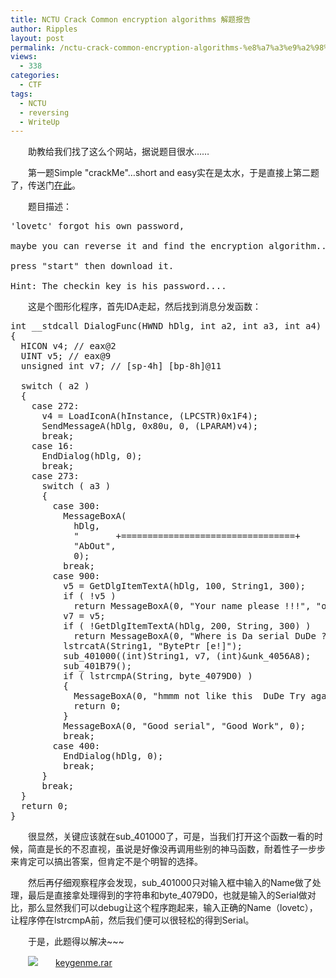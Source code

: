 ```yaml
---
title: NCTU Crack Common encryption algorithms 解题报告
author: Ripples
layout: post
permalink: /nctu-crack-common-encryption-algorithms-%e8%a7%a3%e9%a2%98%e6%8a%a5%e5%91%8a/
views:
  - 338
categories:
  - CTF
tags:
  - NCTU
  - reversing
  - WriteUp
---
```

<p style="text-indent: 2em;">
  助教给我们找了这么个网站，据说题目很水……
</p>

<p style="text-indent: 2em;">
  第一题Simple "crackMe"&#8230;short and easy实在是太水，于是直接上第二题了，传送门<a href="http://wargame.cs.nctu.edu.tw/wargame/problem/2/29" target="_blank">在此</a>。
</p>

<p style="text-indent: 2em;">
  题目描述：
</p>

<!--more-->

<pre class="brush:plain;toolbar:false">&#39;lovetc&#39;&nbsp;forgot&nbsp;his&nbsp;own&nbsp;password,

maybe&nbsp;you&nbsp;can&nbsp;reverse&nbsp;it&nbsp;and&nbsp;find&nbsp;the&nbsp;encryption&nbsp;algorithm....

press&nbsp;"start"&nbsp;then&nbsp;download&nbsp;it.

Hint:&nbsp;The&nbsp;checkin&nbsp;key&nbsp;is&nbsp;his&nbsp;password....</pre>

<p style="text-indent: 2em;">
  这是个图形化程序，首先IDA走起，然后找到消息分发函数：
</p>

<pre class="brush:cpp;toolbar:false">int&nbsp;__stdcall&nbsp;DialogFunc(HWND&nbsp;hDlg,&nbsp;int&nbsp;a2,&nbsp;int&nbsp;a3,&nbsp;int&nbsp;a4)
{
&nbsp;&nbsp;HICON&nbsp;v4;&nbsp;//&nbsp;eax@2
&nbsp;&nbsp;UINT&nbsp;v5;&nbsp;//&nbsp;eax@9
&nbsp;&nbsp;unsigned&nbsp;int&nbsp;v7;&nbsp;//&nbsp;[sp-4h]&nbsp;[bp-8h]@11

&nbsp;&nbsp;switch&nbsp;(&nbsp;a2&nbsp;)
&nbsp;&nbsp;{
&nbsp;&nbsp;&nbsp;&nbsp;case&nbsp;272:
&nbsp;&nbsp;&nbsp;&nbsp;&nbsp;&nbsp;v4&nbsp;=&nbsp;LoadIconA(hInstance,&nbsp;(LPCSTR)0x1F4);
&nbsp;&nbsp;&nbsp;&nbsp;&nbsp;&nbsp;SendMessageA(hDlg,&nbsp;0x80u,&nbsp;0,&nbsp;(LPARAM)v4);
&nbsp;&nbsp;&nbsp;&nbsp;&nbsp;&nbsp;break;
&nbsp;&nbsp;&nbsp;&nbsp;case&nbsp;16:
&nbsp;&nbsp;&nbsp;&nbsp;&nbsp;&nbsp;EndDialog(hDlg,&nbsp;0);
&nbsp;&nbsp;&nbsp;&nbsp;&nbsp;&nbsp;break;
&nbsp;&nbsp;&nbsp;&nbsp;case&nbsp;273:
&nbsp;&nbsp;&nbsp;&nbsp;&nbsp;&nbsp;switch&nbsp;(&nbsp;a3&nbsp;)
&nbsp;&nbsp;&nbsp;&nbsp;&nbsp;&nbsp;{
&nbsp;&nbsp;&nbsp;&nbsp;&nbsp;&nbsp;&nbsp;&nbsp;case&nbsp;300:
&nbsp;&nbsp;&nbsp;&nbsp;&nbsp;&nbsp;&nbsp;&nbsp;&nbsp;&nbsp;MessageBoxA(
&nbsp;&nbsp;&nbsp;&nbsp;&nbsp;&nbsp;&nbsp;&nbsp;&nbsp;&nbsp;&nbsp;&nbsp;hDlg,
&nbsp;&nbsp;&nbsp;&nbsp;&nbsp;&nbsp;&nbsp;&nbsp;&nbsp;&nbsp;&nbsp;&nbsp;"&nbsp;&nbsp;&nbsp;&nbsp;&nbsp;&nbsp;&nbsp;+=================================+&nbsp;&nbsp;&nbsp;&nbsp;&nbsp;&nbsp;&nbsp;&nbsp;&nbsp;&nbsp;&nbsp;&nbsp;&nbsp;&nbsp;&nbsp;n&nbsp;&nbsp;&nbsp;&nbsp;&nbsp;&nbsp;&nbsp;|&nbsp;&nbsp;&nbsp;Keygen-me&nbsp;N&nbsp;Created&nbsp;on&nbsp;27/08/2003&nbsp;&nbsp;|n&nbsp;&nbsp;&nbsp;&nbsp;&nbsp;&nbsp;&nbsp;+=================================+&nbsp;&nbsp;&nbsp;&nbsp;&nbsp;&nbsp;&nbsp;&nbsp;&nbsp;&nbsp;&nbsp;&nbsp;&nbsp;&nbsp;&nbsp;n&nbsp;&nbsp;&nbsp;&nbsp;&nbsp;&nbsp;&nbsp;&nbsp;&nbsp;&nbsp;&nbsp;&nbsp;&nbsp;&nbsp;&nbsp;&nbsp;&nbsp;&nbsp;&nbsp;&nbsp;&nbsp;&nbsp;&nbsp;&nbsp;&nbsp;&nbsp;&nbsp;&nbsp;&nbsp;&nbsp;&nbsp;&nbsp;&nbsp;&nbsp;&nbsp;&nbsp;&nbsp;nTry&nbsp;to&nbsp;keygen&nbsp;this&nbsp;program,&nbsp;and&nbsp;send&nbsp;your&nbsp;solution&nbsp;tonwww.crackmes.de,&nbsp;for&nbsp;more&nbsp;informations&nbsp;contact&nbsp;me&nbsp;at&nbsp;n#eminence&nbsp;channel&nbsp;on&nbsp;eFnet.n&nbsp;&nbsp;&nbsp;&nbsp;&nbsp;&nbsp;&nbsp;&nbsp;&nbsp;&nbsp;&nbsp;&nbsp;&nbsp;&nbsp;&nbsp;&nbsp;&nbsp;&nbsp;&nbsp;&nbsp;&nbsp;&nbsp;&nbsp;&nbsp;&nbsp;&nbsp;&nbsp;&nbsp;&nbsp;&nbsp;&nbsp;&nbsp;&nbsp;&nbsp;&nbsp;&nbsp;&nbsp;&nbsp;&nbsp;&nbsp;&nbsp;&nbsp;&nbsp;&nbsp;&nbsp;&nbsp;&nbsp;&nbsp;&nbsp;&nbsp;&nbsp;&nbsp;&nbsp;&nbsp;&nbsp;&nbsp;&nbsp;&nbsp;&nbsp;&nbsp;&nbsp;&nbsp;&nbsp;Enjoy&nbsp;Crypto.....n&nbsp;&nbsp;&nbsp;&nbsp;&nbsp;&nbsp;&nbsp;&nbsp;&nbsp;&nbsp;&nbsp;&nbsp;&nbsp;&nbsp;&nbsp;&nbsp;&nbsp;&nbsp;&nbsp;&nbsp;&nbsp;&nbsp;&nbsp;&nbsp;&nbsp;&nbsp;&nbsp;&nbsp;&nbsp;&nbsp;&nbsp;&nbsp;&nbsp;&nbsp;&nbsp;&nbsp;&nbsp;&nbsp;&nbsp;&nbsp;&nbsp;&nbsp;&nbsp;&nbsp;&nbsp;&nbsp;&nbsp;&nbsp;&nbsp;&nbsp;&nbsp;&nbsp;&nbsp;&nbsp;&nbsp;&nbsp;&nbsp;&nbsp;&nbsp;&nbsp;&nbsp;&nbsp;&nbsp;n&nbsp;&nbsp;&nbsp;&nbsp;&nbsp;&nbsp;&nbsp;&nbsp;&nbsp;&nbsp;&nbsp;&nbsp;&nbsp;&nbsp;&nbsp;&nbsp;&nbsp;&nbsp;&nbsp;&nbsp;&nbsp;&nbsp;&nbsp;&nbsp;&nbsp;&nbsp;&nbsp;&nbsp;&nbsp;(C)2003&nbsp;BytePtr&nbsp;[e!]&nbsp;&nbsp;n",
&nbsp;&nbsp;&nbsp;&nbsp;&nbsp;&nbsp;&nbsp;&nbsp;&nbsp;&nbsp;&nbsp;&nbsp;"AbOut",
&nbsp;&nbsp;&nbsp;&nbsp;&nbsp;&nbsp;&nbsp;&nbsp;&nbsp;&nbsp;&nbsp;&nbsp;0);
&nbsp;&nbsp;&nbsp;&nbsp;&nbsp;&nbsp;&nbsp;&nbsp;&nbsp;&nbsp;break;
&nbsp;&nbsp;&nbsp;&nbsp;&nbsp;&nbsp;&nbsp;&nbsp;case&nbsp;900:
&nbsp;&nbsp;&nbsp;&nbsp;&nbsp;&nbsp;&nbsp;&nbsp;&nbsp;&nbsp;v5&nbsp;=&nbsp;GetDlgItemTextA(hDlg,&nbsp;100,&nbsp;String1,&nbsp;300);
&nbsp;&nbsp;&nbsp;&nbsp;&nbsp;&nbsp;&nbsp;&nbsp;&nbsp;&nbsp;if&nbsp;(&nbsp;!v5&nbsp;)
&nbsp;&nbsp;&nbsp;&nbsp;&nbsp;&nbsp;&nbsp;&nbsp;&nbsp;&nbsp;&nbsp;&nbsp;return&nbsp;MessageBoxA(0,&nbsp;"Your&nbsp;name&nbsp;please&nbsp;!!!",&nbsp;"oooH&nbsp;input&nbsp;Error",&nbsp;0);
&nbsp;&nbsp;&nbsp;&nbsp;&nbsp;&nbsp;&nbsp;&nbsp;&nbsp;&nbsp;v7&nbsp;=&nbsp;v5;
&nbsp;&nbsp;&nbsp;&nbsp;&nbsp;&nbsp;&nbsp;&nbsp;&nbsp;&nbsp;if&nbsp;(&nbsp;!GetDlgItemTextA(hDlg,&nbsp;200,&nbsp;String,&nbsp;300)&nbsp;)
&nbsp;&nbsp;&nbsp;&nbsp;&nbsp;&nbsp;&nbsp;&nbsp;&nbsp;&nbsp;&nbsp;&nbsp;return&nbsp;MessageBoxA(0,&nbsp;"Where&nbsp;is&nbsp;Da&nbsp;serial&nbsp;DuDe&nbsp;?",&nbsp;"oooH&nbsp;input&nbsp;Error",&nbsp;0);
&nbsp;&nbsp;&nbsp;&nbsp;&nbsp;&nbsp;&nbsp;&nbsp;&nbsp;&nbsp;lstrcatA(String1,&nbsp;"BytePtr&nbsp;[e!]");
&nbsp;&nbsp;&nbsp;&nbsp;&nbsp;&nbsp;&nbsp;&nbsp;&nbsp;&nbsp;sub_401000((int)String1,&nbsp;v7,&nbsp;(int)&unk_4056A8);
&nbsp;&nbsp;&nbsp;&nbsp;&nbsp;&nbsp;&nbsp;&nbsp;&nbsp;&nbsp;sub_401B79();
&nbsp;&nbsp;&nbsp;&nbsp;&nbsp;&nbsp;&nbsp;&nbsp;&nbsp;&nbsp;if&nbsp;(&nbsp;lstrcmpA(String,&nbsp;byte_4079D0)&nbsp;)
&nbsp;&nbsp;&nbsp;&nbsp;&nbsp;&nbsp;&nbsp;&nbsp;&nbsp;&nbsp;{
&nbsp;&nbsp;&nbsp;&nbsp;&nbsp;&nbsp;&nbsp;&nbsp;&nbsp;&nbsp;&nbsp;&nbsp;MessageBoxA(0,&nbsp;"hmmm&nbsp;not&nbsp;like&nbsp;this&nbsp;&nbsp;DuDe&nbsp;Try&nbsp;again....",&nbsp;"Fatal&nbsp;Error",&nbsp;0);
&nbsp;&nbsp;&nbsp;&nbsp;&nbsp;&nbsp;&nbsp;&nbsp;&nbsp;&nbsp;&nbsp;&nbsp;return&nbsp;0;
&nbsp;&nbsp;&nbsp;&nbsp;&nbsp;&nbsp;&nbsp;&nbsp;&nbsp;&nbsp;}
&nbsp;&nbsp;&nbsp;&nbsp;&nbsp;&nbsp;&nbsp;&nbsp;&nbsp;&nbsp;MessageBoxA(0,&nbsp;"Good&nbsp;serial",&nbsp;"Good&nbsp;Work",&nbsp;0);
&nbsp;&nbsp;&nbsp;&nbsp;&nbsp;&nbsp;&nbsp;&nbsp;&nbsp;&nbsp;break;
&nbsp;&nbsp;&nbsp;&nbsp;&nbsp;&nbsp;&nbsp;&nbsp;case&nbsp;400:
&nbsp;&nbsp;&nbsp;&nbsp;&nbsp;&nbsp;&nbsp;&nbsp;&nbsp;&nbsp;EndDialog(hDlg,&nbsp;0);
&nbsp;&nbsp;&nbsp;&nbsp;&nbsp;&nbsp;&nbsp;&nbsp;&nbsp;&nbsp;break;
&nbsp;&nbsp;&nbsp;&nbsp;&nbsp;&nbsp;}
&nbsp;&nbsp;&nbsp;&nbsp;&nbsp;&nbsp;break;
&nbsp;&nbsp;}
&nbsp;&nbsp;return&nbsp;0;
}</pre>

<p style="text-indent: 2em;">
  很显然，关键应该就在sub_401000了，可是，当我们打开这个函数一看的时候，简直是长的不忍直视，虽说是好像没再调用些别的神马函数，耐着性子一步步来肯定可以搞出答案，但肯定不是个明智的选择。
</p>

<p style="text-indent: 2em;">
  然后再仔细观察程序会发现，<span style="text-indent: 32px;">sub_401000只对输入框中输入的Name做了处理，最后是直接拿处理得到的字符串和byte_4079D0，也就是输入的Serial做对比，那么显然我们可以debug让这个程序跑起来，输入正确的Name（</span><span class="s1">lovetc</span>），让程序停在lstrcmpA前，然后我们便可以很轻松的得到Serial。
</p>

<p style="text-indent: 2em;">
  于是，此题得以解决~~~
</p>

<p style="line-height: 16px; text-indent: 2em;">
  <img src="http://geekjayvic.sinaapp.com/wp-content/plugins/wp-ueditor2/ueditor/dialogs/attachment/fileTypeImages/icon_rar.gif" /><a href="http://geekjayvic-wordpress.stor.sinaapp.com/uploads/2014/11/keygenme.rar">keygenme.rar</a>
</p>
